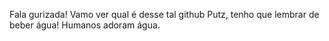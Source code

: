 Fala gurizada!
Vamo ver qual é desse tal github
Putz, tenho que lembrar de beber água! Humanos adoram água.
